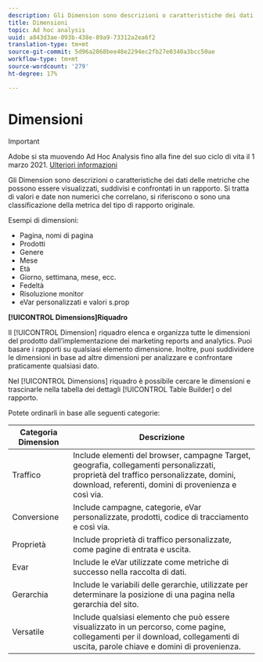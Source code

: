 ```yaml
---
description: Gli Dimension sono descrizioni o caratteristiche dei dati delle metriche che possono essere visualizzati, suddivisi e confrontati in un rapporto. Si tratta di valori e date non numerici che correlano, si riferiscono o sono una classificazione della metrica del tipo di rapporto originale.
title: Dimensioni
topic: Ad hoc analysis
uuid: a843d3ae-093b-438e-89a9-73312a2ea6f2
translation-type: tm+mt
source-git-commit: 5d96a2868bee48e2294ec2fb27e0340a3bcc50ae
workflow-type: tm+mt
source-wordcount: '279'
ht-degree: 17%

---
```



# Dimensioni

>[!IMPORTANT]
>
> Adobe si sta muovendo  Ad Hoc Analysis fino alla fine del suo ciclo di vita il 1 marzo 2021. [Ulteriori informazioni](https://adobe.ly/discoverworkspace)

Gli Dimension sono descrizioni o caratteristiche dei dati delle metriche che possono essere visualizzati, suddivisi e confrontati in un rapporto. Si tratta di valori e date non numerici che correlano, si riferiscono o sono una classificazione della metrica del tipo di rapporto originale.

Esempi di dimensioni:

* Pagina, nomi di pagina
* Prodotti
* Genere
* Mese
* Età
* Giorno, settimana, mese, ecc.
* Fedeltà
* Risoluzione monitor
* eVar personalizzati e valori s.prop

**[!UICONTROL Dimensions]Riquadro**

Il [!UICONTROL Dimension] riquadro elenca e organizza tutte le dimensioni del prodotto dall’implementazione dei marketing reports and analytics. Puoi basare i rapporti su qualsiasi elemento dimensione. Inoltre, puoi suddividere le dimensioni in base ad altre dimensioni per analizzare e confrontare praticamente qualsiasi dato.

Nel [!UICONTROL Dimensions] riquadro è possibile cercare le dimensioni e trascinarle nella tabella dei dettagli [!UICONTROL Table Builder] o del rapporto.

Potete ordinarli in base alle seguenti categorie:

| Categoria Dimension | Descrizione |
|--- |--- |
| Traffico | Include elementi del browser, campagne Target, geografia, collegamenti personalizzati, proprietà del traffico personalizzate, domini, download, referenti, domini di provenienza e così via. |
| Conversione | Include campagne, categorie, eVar personalizzate, prodotti, codice di tracciamento e così via. |
| Proprietà | Include proprietà di traffico personalizzate, come pagine di entrata e uscita. |
| Evar | Include le eVar utilizzate come metriche di successo nella raccolta di dati. |
| Gerarchia | Include le variabili delle gerarchie, utilizzate per determinare la posizione di una pagina nella gerarchia del sito. |
| Versatile | Include qualsiasi elemento che può essere visualizzato in un percorso, come pagine, collegamenti per il download, collegamenti di uscita, parole chiave e domini di provenienza. |
